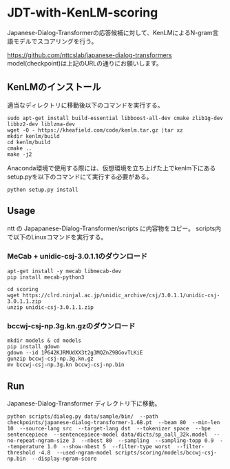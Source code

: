 # JDT-with-KenLM-scoring
Japanese-Dialog-Transformerの応答候補に対して、KenLMによるN-gram言語モデルでスコアリングを行う。

https://github.com/nttcslab/japanese-dialog-transformers
model(checkpoint)は上記のURLの通りにお願いします。

## KenLMのインストール
適当なディレクトリに移動後以下のコマンドを実行する。
```
sudo apt-get install build-essential libboost-all-dev cmake zlib1g-dev libbz2-dev liblzma-dev
wget -O - https://kheafield.com/code/kenlm.tar.gz |tar xz
mkdir kenlm/build
cd kenlm/build
cmake ..
make -j2
```

Anaconda環境で使用する際には、仮想環境を立ち上げた上でkenlm下にあるsetup.pyを以下のコマンドにて実行する必要がある。
```
python setup.py install
```

## Usage
ntt の Japapanese-Dialog-Transformer/scripts に内容物をコピー。
scripts内で以下のLinuxコマンドを実行する。

### MeCab + unidic-csj-3.0.1.1のダウンロード
```
apt-get install -y mecab libmecab-dev
pip install mecab-python3

cd scoring
wget https://clrd.ninjal.ac.jp/unidic_archive/csj/3.0.1.1/unidic-csj-3.0.1.1.zip
unzip unidic-csj-3.0.1.1.zip
```

### bccwj-csj-np.3g.kn.gzのダウンロード
```
mkdir models & cd models
pip install gdown
gdown --id 1P642KJRMUdXX3t2g3MQZnZ9BGovTLKiE
gunzip bccwj-csj-np.3g.kn.gz
mv bccwj-csj-np.3g.kn bccwj-csj-np.bin
```

## Run
Japanese-Dialog-Transformer ディレクトリ下に移動。
```
python scripts/dialog.py data/sample/bin/  --path checkpoints/japanese-dialog-transformer-1.6B.pt  --beam 80  --min-len 10  --source-lang src  --target-lang dst  --tokenizer space  --bpe sentencepiece  --sentencepiece-model data/dicts/sp_oall_32k.model  --no-repeat-ngram-size 3  --nbest 80  --sampling  --sampling-topp 0.9  --temperature 1.0  --show-nbest 5  --filter-type worst  --filter-threshold -4.8  --used-ngram-model scripts/scoring/models/bccwj-csj-np.bin  --display-ngram-score
```
